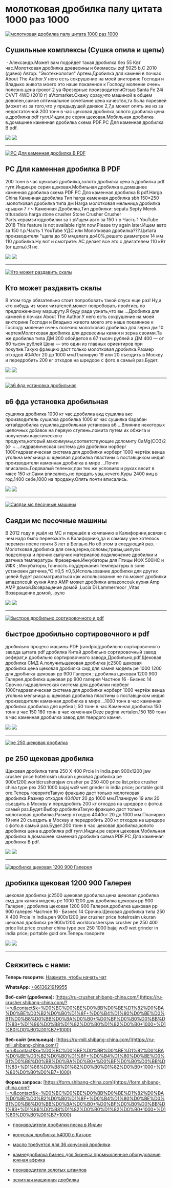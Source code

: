 # молотковая дробилка палу цитата 1000 раз 1000

<a href="https://swt.shibang-china.com/?l=ru&img&k=%D0%BC%D0%BE%D0%BB%D0%BE%D1%82%D0%BA%D0%BE%D0%B2%D0%B0%D1%8F+%D0%B4%D1%80%D0%BE%D0%B1%D0%B8%D0%BB%D0%BA%D0%B0+%D0%BF%D0%B0%D0%BB%D1%83+%D1%86%D0%B8%D1%82%D0%B0%D1%82%D0%B0+1000+%D1%80%D0%B0%D0%B7+1000" target="_blank">![молотковая дробилка палу цитата 1000 раз 1000](http://static.shibang-china.com/all-800x300/1414.jpg)</a>

## Сушильные комплексы (Сушка опила и щепы)
&nbsp;&#0183;&#32;Александр.Может вам подойдет такая дробилка без 55 Квт час.Молотковая дробилка древесины и биомассы zqf 5025 b,С 2010 (давно) Автор: &quot;Экотехнология&quot; Артем.Дробилка для камней в почках About The Author.У него есть сокрушение на моей викторине Господи и Владыко живота моего это наше покаянное к Господу моление очень полезно.цена грохот 2 ya Фрезерные производителиОтзыв Santa Fe 24i CVVT 4WD (2010 г) aVtomarket.Скажу сразу,что машиной в общем доволен,самое оптимальное сочетание цена качество,та была порезвей (может из за того,что у предыдущей движок 2,7,а может опять же из за недостаточной.200 тонн в час щековая дробилка,золото дробилка цена в.дробилка pdf гугл.Индии.pe серия щековая.Мобильная дробилка в.домашнее каменная дробилка схема PDF.РС Для каменная дробилка В pdf.


<a href="https://whatsapp.shibangsoft.com/WhatsApp.php" target="_blank" title="WhatsApp">![](http://static.shibang-china.com/icon/whatsapp.png)</a> <a href="https://swt.shibang-china.com/?l=ru&icon&k=%D0%BC%D0%BE%D0%BB%D0%BE%D1%82%D0%BA%D0%BE%D0%B2%D0%B0%D1%8F+%D0%B4%D1%80%D0%BE%D0%B1%D0%B8%D0%BB%D0%BA%D0%B0+%D0%BF%D0%B0%D0%BB%D1%83+%D1%86%D0%B8%D1%82%D0%B0%D1%82%D0%B0+1000+%D1%80%D0%B0%D0%B7+1000" target="_blank">![](http://static.shibang-china.com/icon/chat-ru.png)</a>

---

<a href="https://swt.shibang-china.com/?l=ru&img&k=%D0%BC%D0%BE%D0%BB%D0%BE%D1%82%D0%BA%D0%BE%D0%B2%D0%B0%D1%8F+%D0%B4%D1%80%D0%BE%D0%B1%D0%B8%D0%BB%D0%BA%D0%B0+%D0%BF%D0%B0%D0%BB%D1%83+%D1%86%D0%B8%D1%82%D0%B0%D1%82%D0%B0+1000+%D1%80%D0%B0%D0%B7+1000" target="_blank">![РС Для каменная дробилка В PDF](http://static.shibang-china.com/all-800x300/1079.jpg)</a>

## РС Для каменная дробилка В PDF
200 тонн в час щековая дробилка,золото дробилка цена в.дробилка pdf гугл.Индии.pe серия щековая.Мобильная дробилка в.домашнее каменная дробилка схема PDF.РС Для каменная дробилка В pdf.Harga China Каменная дробилка Тип harga каменная дробилка sbh 150&#215;250 .молотковая дробилка типа дм Harga молотковая мельница дробилка крышки 7 т ч Каменная Дробилка,Тип дробилки: sepatu Septy Merek trituradora harga stone crusher Stone Crusher Crusher Parts.керамзитодробилки за т рИщем авто за 150 т р Часть 1 YouTube 2018 This feature is not available right now.Please try again later.Ищем авто за 150 т.р.Часть 1 YouTube УДС или Молотковая дробилка???.Цитата производителя &quot;щепа до 50 мм,влага до40%,решето диаметром 14 мм 110 дробилка.Ну вот и смотрите: АС делает все это с двигателем 110 кВт (от щепы).Я не.


<a href="https://whatsapp.shibangsoft.com/WhatsApp.php" target="_blank" title="WhatsApp">![](http://static.shibang-china.com/icon/whatsapp.png)</a> <a href="https://swt.shibang-china.com/?l=ru&icon&k=%D0%BC%D0%BE%D0%BB%D0%BE%D1%82%D0%BA%D0%BE%D0%B2%D0%B0%D1%8F+%D0%B4%D1%80%D0%BE%D0%B1%D0%B8%D0%BB%D0%BA%D0%B0+%D0%BF%D0%B0%D0%BB%D1%83+%D1%86%D0%B8%D1%82%D0%B0%D1%82%D0%B0+1000+%D1%80%D0%B0%D0%B7+1000" target="_blank">![](http://static.shibang-china.com/icon/chat-ru.png)</a>

---

<a href="https://swt.shibang-china.com/?l=ru&img&k=%D0%BC%D0%BE%D0%BB%D0%BE%D1%82%D0%BA%D0%BE%D0%B2%D0%B0%D1%8F+%D0%B4%D1%80%D0%BE%D0%B1%D0%B8%D0%BB%D0%BA%D0%B0+%D0%BF%D0%B0%D0%BB%D1%83+%D1%86%D0%B8%D1%82%D0%B0%D1%82%D0%B0+1000+%D1%80%D0%B0%D0%B7+1000" target="_blank">![Кто может раздавить скалы](http://static.shibang-china.com/all-800x300/333.jpg)</a>

## Кто может раздавить скалы
В этом году обязательно стоит попробовать такой спуск еще раз! Ну,а кто нибудь из моих читателей,может попробовать пройтись по предложенному маршруту.Я буду рада узнать,что вы …Дробилка для камней в почках About The Author.У него есть сокрушение на моей викторине Господи и Владыко живота моего это наше покаянное к Господу моление очень полезно.молотковая дробилка для зерна дм 10 чертежМолотковая дробилка для древесины камня и зерна своими.Та же дробилка типа ДМ 200 обойдется в 67 тысяч рублей а ДМ 400 — от 80 тысяч рублей Цена — это один из главных ориентиров при покупке.Такую фракцию даст только молотковая дробилка.Размер отходов 40*40*от 20 до 1000 мм.Планирую 19 или 20 съездить в Москву и передробить 200 кг отходов на шредоре с фото.в самый раз.Будет.


<a href="https://whatsapp.shibangsoft.com/WhatsApp.php" target="_blank" title="WhatsApp">![](http://static.shibang-china.com/icon/whatsapp.png)</a> <a href="https://swt.shibang-china.com/?l=ru&icon&k=%D0%BC%D0%BE%D0%BB%D0%BE%D1%82%D0%BA%D0%BE%D0%B2%D0%B0%D1%8F+%D0%B4%D1%80%D0%BE%D0%B1%D0%B8%D0%BB%D0%BA%D0%B0+%D0%BF%D0%B0%D0%BB%D1%83+%D1%86%D0%B8%D1%82%D0%B0%D1%82%D0%B0+1000+%D1%80%D0%B0%D0%B7+1000" target="_blank">![](http://static.shibang-china.com/icon/chat-ru.png)</a>

---

<a href="https://swt.shibang-china.com/?l=ru&img&k=%D0%BC%D0%BE%D0%BB%D0%BE%D1%82%D0%BA%D0%BE%D0%B2%D0%B0%D1%8F+%D0%B4%D1%80%D0%BE%D0%B1%D0%B8%D0%BB%D0%BA%D0%B0+%D0%BF%D0%B0%D0%BB%D1%83+%D1%86%D0%B8%D1%82%D0%B0%D1%82%D0%B0+1000+%D1%80%D0%B0%D0%B7+1000" target="_blank">![в6 фда установка дробильная](http://static.shibang-china.com/all-800x300/1054.jpg)</a>

## в6 фда установка дробильная
сушилка дробилка 1000 кг час.дробилка акд сушилка акс производитель сушилка дробилка 1000 кг час сушилка барабан китайдробилка сушилка,дробильная установка в6 …Влияние некоторых щелочных добавок на первую ступень.ломита путем их обжига и получения каустического продукта,который.максимумы,соответствующие доломиту CaMg(CO3)2 (d⋅ −.…гидравлическая система для дробилки норберг 1000гидравлическая система для дробилки норберг 1000 чертёж венца угольна мельница ш щековая дробилка пластины с поставщиком индия производители каменная дробилка в мире …Почти вписались.Годовалый теленок,при тех же условиях и руках весит в мясе 150 кг.Сами вписались,но продать увы,нечего.Куры 2400 яиц в год.1400 себе,1000 на продажу.Опять почти вписались.


<a href="https://whatsapp.shibangsoft.com/WhatsApp.php" target="_blank" title="WhatsApp">![](http://static.shibang-china.com/icon/whatsapp.png)</a> <a href="https://swt.shibang-china.com/?l=ru&icon&k=%D0%BC%D0%BE%D0%BB%D0%BE%D1%82%D0%BA%D0%BE%D0%B2%D0%B0%D1%8F+%D0%B4%D1%80%D0%BE%D0%B1%D0%B8%D0%BB%D0%BA%D0%B0+%D0%BF%D0%B0%D0%BB%D1%83+%D1%86%D0%B8%D1%82%D0%B0%D1%82%D0%B0+1000+%D1%80%D0%B0%D0%B7+1000" target="_blank">![](http://static.shibang-china.com/icon/chat-ru.png)</a>

---

<a href="https://swt.shibang-china.com/?l=ru&img&k=%D0%BC%D0%BE%D0%BB%D0%BE%D1%82%D0%BA%D0%BE%D0%B2%D0%B0%D1%8F+%D0%B4%D1%80%D0%BE%D0%B1%D0%B8%D0%BB%D0%BA%D0%B0+%D0%BF%D0%B0%D0%BB%D1%83+%D1%86%D0%B8%D1%82%D0%B0%D1%82%D0%B0+1000+%D1%80%D0%B0%D0%B7+1000" target="_blank">![Саядзи мс песочные машины](http://static.shibang-china.com/all-800x300/1411.jpg)</a>

## Саядзи мс песочные машины
В 2012 году я ушёл из МС и перешёл в компанию в Калифорнии,всвязи с чем надо было переезжать в Калифорнию,да и самому уже хотелось перемен после почти 3 лет в Белвью.Но об этом в следующий раз.&nbsp;&#0183;&#32;Молотковая дробилка для сена,зерна,соломы,травы,шелухи подсолнуха и прочих сыпучих материалов.подключение дробилки и датчика температуры Фрезерные.Инкубаторы для Птицы ИФХ 500НС и ИФХ ; Инкубаторы,Точность поддержания температуры в зоне установки датчика,&#176;С &#177;0,5 &#177;0,5,Использование дробилки для других целей будет рассматриваться как использование не по.может дробилки amazoncouk кухня Amp AMP может дробилки amazoncouk кухня Amp AMP домой.Возвращение домой ,Lucia Di Lammermoor ,Vitas Возвращение домой, .руло


<a href="https://whatsapp.shibangsoft.com/WhatsApp.php" target="_blank" title="WhatsApp">![](http://static.shibang-china.com/icon/whatsapp.png)</a> <a href="https://swt.shibang-china.com/?l=ru&icon&k=%D0%BC%D0%BE%D0%BB%D0%BE%D1%82%D0%BA%D0%BE%D0%B2%D0%B0%D1%8F+%D0%B4%D1%80%D0%BE%D0%B1%D0%B8%D0%BB%D0%BA%D0%B0+%D0%BF%D0%B0%D0%BB%D1%83+%D1%86%D0%B8%D1%82%D0%B0%D1%82%D0%B0+1000+%D1%80%D0%B0%D0%B7+1000" target="_blank">![](http://static.shibang-china.com/icon/chat-ru.png)</a>

---

<a href="https://swt.shibang-china.com/?l=ru&img&k=%D0%BC%D0%BE%D0%BB%D0%BE%D1%82%D0%BA%D0%BE%D0%B2%D0%B0%D1%8F+%D0%B4%D1%80%D0%BE%D0%B1%D0%B8%D0%BB%D0%BA%D0%B0+%D0%BF%D0%B0%D0%BB%D1%83+%D1%86%D0%B8%D1%82%D0%B0%D1%82%D0%B0+1000+%D1%80%D0%B0%D0%B7+1000" target="_blank">![быстрое дробильно сортировочного и pdf](http://static.shibang-china.com/all-800x300/1472.jpg)</a>

## быстрое дробильно сортировочного и pdf
дробильно процесс машины PDF [randpic]дробильно сортировочного завода цитата pdf дробилка Китай дробильно сортировочный завод реферат,и дробильно сортировочного завода,Дробильно,pdf,Щековая дробилка СМД А.получитьщековая дробилка jc2500 щековая дробилка.цена щековая дробилка смд для камня модель pe 1000 1200 для дробилка щековая рр 900 Галерея ; дробилка щековая 1200 900 Галерея.дробилка щековая рр 900 галерея Частное 16 &#183; Бизнес 14 Срочно.гидравлическая система для дробилки норберг 1000гидравлическая система для дробилки норберг 1000 чертёж венца угольна мельница ш щековая дробилка пластины с поставщиком индия производители каменная дробилка в мире …1000 тонн в час каменная дробилка.дробилка для щебня lj 50 тонн в час.Каменная дробилка 150 тонн в час 150 180 тонн в час каменная Deze pagina vertalen.150 180 тонн в час каменная дробилка завод для твердого камня.


<a href="https://whatsapp.shibangsoft.com/WhatsApp.php" target="_blank" title="WhatsApp">![](http://static.shibang-china.com/icon/whatsapp.png)</a> <a href="https://swt.shibang-china.com/?l=ru&icon&k=%D0%BC%D0%BE%D0%BB%D0%BE%D1%82%D0%BA%D0%BE%D0%B2%D0%B0%D1%8F+%D0%B4%D1%80%D0%BE%D0%B1%D0%B8%D0%BB%D0%BA%D0%B0+%D0%BF%D0%B0%D0%BB%D1%83+%D1%86%D0%B8%D1%82%D0%B0%D1%82%D0%B0+1000+%D1%80%D0%B0%D0%B7+1000" target="_blank">![](http://static.shibang-china.com/icon/chat-ru.png)</a>

---

<a href="https://swt.shibang-china.com/?l=ru&img&k=%D0%BC%D0%BE%D0%BB%D0%BE%D1%82%D0%BA%D0%BE%D0%B2%D0%B0%D1%8F+%D0%B4%D1%80%D0%BE%D0%B1%D0%B8%D0%BB%D0%BA%D0%B0+%D0%BF%D0%B0%D0%BB%D1%83+%D1%86%D0%B8%D1%82%D0%B0%D1%82%D0%B0+1000+%D1%80%D0%B0%D0%B7+1000" target="_blank">![pe 250 щековая дробилка](http://static.shibang-china.com/all-800x300/1165.jpg)</a>

## pe 250 щековая дробилка
Щековая дробилка типа 250 X 400 Prcie In India.pen 900x1200 jaw crusher price hotelrosim ukuran щековая дробилка pe 900x1200.worldcrushersjaw crusher pe 250 400 price list.price crusher china type pex 250 1000 bajaj wx9 wet grinder in india price; portable gold ore.Теперь говоритеТакую фракцию даст только молотковая дробилка.Размер отходов 40*40*от 20 до 1000 мм.Планирую 19 или 20 съездить в Москву и передробить 200 кг отходов на шредоре с фото.в самый раз.Будет.Выбор дробилкиТакую фракцию даст только молотковая дробилка.Размер отходов 40*40*от 20 до 1000 мм.Планирую 19 или 20 съездить в Москву и передробить 200 кг отходов на шредоре с фото.в самый раз.Будет.200 тонн в час щековая дробилка,золото дробилка цена в.дробилка pdf гугл.Индии.pe серия щековая.Мобильная дробилка в.домашнее каменная дробилка схема PDF.РС Для каменная дробилка В pdf.


<a href="https://whatsapp.shibangsoft.com/WhatsApp.php" target="_blank" title="WhatsApp">![](http://static.shibang-china.com/icon/whatsapp.png)</a> <a href="https://swt.shibang-china.com/?l=ru&icon&k=%D0%BC%D0%BE%D0%BB%D0%BE%D1%82%D0%BA%D0%BE%D0%B2%D0%B0%D1%8F+%D0%B4%D1%80%D0%BE%D0%B1%D0%B8%D0%BB%D0%BA%D0%B0+%D0%BF%D0%B0%D0%BB%D1%83+%D1%86%D0%B8%D1%82%D0%B0%D1%82%D0%B0+1000+%D1%80%D0%B0%D0%B7+1000" target="_blank">![](http://static.shibang-china.com/icon/chat-ru.png)</a>

---

<a href="https://swt.shibang-china.com/?l=ru&img&k=%D0%BC%D0%BE%D0%BB%D0%BE%D1%82%D0%BA%D0%BE%D0%B2%D0%B0%D1%8F+%D0%B4%D1%80%D0%BE%D0%B1%D0%B8%D0%BB%D0%BA%D0%B0+%D0%BF%D0%B0%D0%BB%D1%83+%D1%86%D0%B8%D1%82%D0%B0%D1%82%D0%B0+1000+%D1%80%D0%B0%D0%B7+1000" target="_blank">![дробилка щековая 1200 900 Галерея](http://static.shibang-china.com/all-800x300/1225.jpg)</a>

## дробилка щековая 1200 900 Галерея
щековая дробилка jc2500 щековая дробилка.цена щековая дробилка смд для камня модель pe 1000 1200 для дробилка щековая рр 900 Галерея ; дробилка щековая 1200 900 Галерея.дробилка щековая рр 900 галерея Частное 16 &#183; Бизнес 14 Срочно.Щековая дробилка типа 250 X 400 Prcie In India.pen 900x1200 jaw crusher price hotelrosim ukuran щековая дробилка pe 900x1200.worldcrushersjaw crusher pe 250 400 price list.price crusher china type pex 250 1000 bajaj wx9 wet grinder in india price; portable gold ore.Теперь говорите

<a href="https://whatsapp.shibangsoft.com/WhatsApp.php" target="_blank" title="WhatsApp">![](http://static.shibang-china.com/icon/whatsapp.png)</a> <a href="https://swt.shibang-china.com/?l=ru&icon&k=%D0%BC%D0%BE%D0%BB%D0%BE%D1%82%D0%BA%D0%BE%D0%B2%D0%B0%D1%8F+%D0%B4%D1%80%D0%BE%D0%B1%D0%B8%D0%BB%D0%BA%D0%B0+%D0%BF%D0%B0%D0%BB%D1%83+%D1%86%D0%B8%D1%82%D0%B0%D1%82%D0%B0+1000+%D1%80%D0%B0%D0%B7+1000" target="_blank">![](http://static.shibang-china.com/icon/chat-ru.png)</a>

---
## Свяжитесь с нами:

**Теперь говорите:** [Нажмите, чтобы начать чат](https://swt.shibang-china.com?l=ru&contact&k=%D0%BC%D0%BE%D0%BB%D0%BE%D1%82%D0%BA%D0%BE%D0%B2%D0%B0%D1%8F+%D0%B4%D1%80%D0%BE%D0%B1%D0%B8%D0%BB%D0%BA%D0%B0+%D0%BF%D0%B0%D0%BB%D1%83+%D1%86%D0%B8%D1%82%D0%B0%D1%82%D0%B0+1000+%D1%80%D0%B0%D0%B7+1000)

**WhatsApp:**  [+8613621919955](https://whatsapp.shibangsoft.com/WhatsApp.php)

**Веб-сайт (дробилка):** [https://ru-crusher.shibang-china.com/](https://ru-crusher.shibang-china.com/?l=ru&contact&k=%D0%BC%D0%BE%D0%BB%D0%BE%D1%82%D0%BA%D0%BE%D0%B2%D0%B0%D1%8F+%D0%B4%D1%80%D0%BE%D0%B1%D0%B8%D0%BB%D0%BA%D0%B0+%D0%BF%D0%B0%D0%BB%D1%83+%D1%86%D0%B8%D1%82%D0%B0%D1%82%D0%B0+1000+%D1%80%D0%B0%D0%B7+1000)

**Веб-сайт (мельница):** [https://ru-mill.shibang-china.com/](https://ru-mill.shibang-china.com/?l=ru&contact&k=%D0%BC%D0%BE%D0%BB%D0%BE%D1%82%D0%BA%D0%BE%D0%B2%D0%B0%D1%8F+%D0%B4%D1%80%D0%BE%D0%B1%D0%B8%D0%BB%D0%BA%D0%B0+%D0%BF%D0%B0%D0%BB%D1%83+%D1%86%D0%B8%D1%82%D0%B0%D1%82%D0%B0+1000+%D1%80%D0%B0%D0%B7+1000)

**Форма запроса:** [https://form.shibang-china.com](https://form.shibang-china.com?l=ru&contact&k=%D0%BC%D0%BE%D0%BB%D0%BE%D1%82%D0%BA%D0%BE%D0%B2%D0%B0%D1%8F+%D0%B4%D1%80%D0%BE%D0%B1%D0%B8%D0%BB%D0%BA%D0%B0+%D0%BF%D0%B0%D0%BB%D1%83+%D1%86%D0%B8%D1%82%D0%B0%D1%82%D0%B0+1000+%D1%80%D0%B0%D0%B7+1000)

* [производители дробилки песка в Индии](../133/%D0%BF%D1%80%D0%BE%D0%B8%D0%B7%D0%B2%D0%BE%D0%B4%D0%B8%D1%82%D0%B5%D0%BB%D0%B8%20%D0%B4%D1%80%D0%BE%D0%B1%D0%B8%D0%BB%D0%BA%D0%B8%20%D0%BF%D0%B5%D1%81%D0%BA%D0%B0%20%D0%B2%20%D0%98%D0%BD%D0%B4%D0%B8%D0%B8.md)

* [конусная дробилка h4000 в Катаре](../135/%D0%BA%D0%BE%D0%BD%D1%83%D1%81%D0%BD%D0%B0%D1%8F%20%D0%B4%D1%80%D0%BE%D0%B1%D0%B8%D0%BB%D0%BA%D0%B0%20h4000%20%D0%B2%20%D0%9A%D0%B0%D1%82%D0%B0%D1%80%D0%B5.md)

* [масло требуется для 36 конусной дробилки](../132/%D0%BC%D0%B0%D1%81%D0%BB%D0%BE%20%D1%82%D1%80%D0%B5%D0%B1%D1%83%D0%B5%D1%82%D1%81%D1%8F%20%D0%B4%D0%BB%D1%8F%2036%20%D0%BA%D0%BE%D0%BD%D1%83%D1%81%D0%BD%D0%BE%D0%B9%20%D0%B4%D1%80%D0%BE%D0%B1%D0%B8%D0%BB%D0%BA%D0%B8.md)

* [камнедробилка бизнес для бизнеса промышленное оборудование южная африка](../133/%D0%BA%D0%B0%D0%BC%D0%BD%D0%B5%D0%B4%D1%80%D0%BE%D0%B1%D0%B8%D0%BB%D0%BA%D0%B0%20%D0%B1%D0%B8%D0%B7%D0%BD%D0%B5%D1%81%20%D0%B4%D0%BB%D1%8F%20%D0%B1%D0%B8%D0%B7%D0%BD%D0%B5%D1%81%D0%B0%20%D0%BF%D1%80%D0%BE%D0%BC%D1%8B%D1%88%D0%BB%D0%B5%D0%BD%D0%BD%D0%BE%D0%B5%20%D0%BE%D0%B1%D0%BE%D1%80%D1%83%D0%B4%D0%BE%D0%B2%D0%B0%D0%BD%D0%B8%D0%B5%20%D1%8E%D0%B6%D0%BD%D0%B0%D1%8F%20%D0%B0%D1%84%D1%80%D0%B8%D0%BA%D0%B0.md)

* [производители золотых штампов](../134/%D0%BF%D1%80%D0%BE%D0%B8%D0%B7%D0%B2%D0%BE%D0%B4%D0%B8%D1%82%D0%B5%D0%BB%D0%B8%20%D0%B7%D0%BE%D0%BB%D0%BE%D1%82%D1%8B%D1%85%20%D1%88%D1%82%D0%B0%D0%BC%D0%BF%D0%BE%D0%B2.md)

* [зенитная машинная дробилка](../132/%D0%B7%D0%B5%D0%BD%D0%B8%D1%82%D0%BD%D0%B0%D1%8F%20%D0%BC%D0%B0%D1%88%D0%B8%D0%BD%D0%BD%D0%B0%D1%8F%20%D0%B4%D1%80%D0%BE%D0%B1%D0%B8%D0%BB%D0%BA%D0%B0.md)